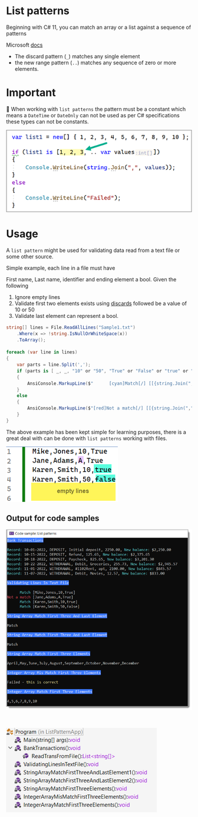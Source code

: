 ﻿# List patterns

Beginning with C# 11, you can match an array or a list against a sequence of patterns

Microsoft [docs](https://learn.microsoft.com/en-us/dotnet/csharp/language-reference/operators/patterns#list-patterns)

- The discard pattern (`_`) matches any single element
- the new range pattern (`..`) matches any sequence of zero or more elements.

# Important

:beginner: When working with `list patterns` the pattern must be a constant which means a `DateTime` or `DateOnly` can not be used as per C# specifications these types can not be constants.


![Pattern1](assets/pattern1.png)

# Usage

A `list pattern` might be used for validating data read from a text file or some other source.

Simple example, each line in a file must have

First name, Last name, identifier and ending element a bool. Given the following

1. Ignore empty lines
1. Validate first two elements exists using [discards](https://learn.microsoft.com/en-us/dotnet/csharp/fundamentals/functional/discards) followed be a value of 10 or 50
1. Validate last element can represent a bool.

```csharp
string[] lines = File.ReadAllLines("Sample1.txt")
    .Where(x => !string.IsNullOrWhiteSpace(x))
    .ToArray();

foreach (var line in lines)
{
    var parts = line.Split(',');
    if (parts is [ _, _, "10" or "50", "True" or "False" or "true" or "false" ])
    {
        AnsiConsole.MarkupLine($"      [cyan]Match[/] [[{string.Join(",", parts)}]]");
    }
    else
    {
        AnsiConsole.MarkupLine($"[red]Not a match[/] [[{string.Join(",", parts)}]]");
    }
}
```

The above example has been kept simple for learning purposes, there is a great deal with can be done with `list patterns` working with files.


![File](assets/file.png)

## Output for code samples

![Screen](assets/screen.png)

<br>

![Screen1](assets/screen1.png)

